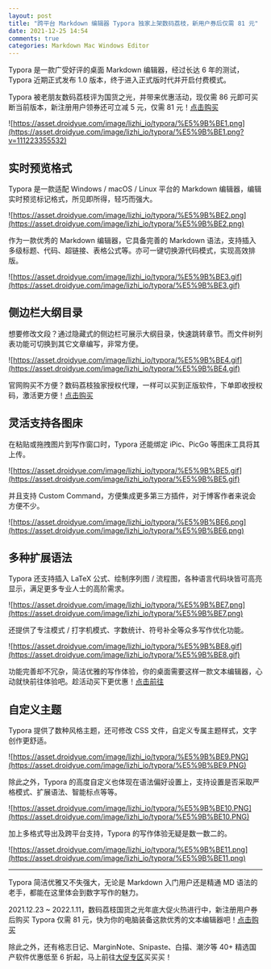 ```yaml
---
layout: post
title: "跨平台 Markdown 编辑器 Typora 独家上架数码荔枝，新用户券后仅需 81 元"
date: 2021-12-25 14:54
comments: true
categories: Markdown Mac Windows Editor 
---
```


Typora 是一款广受好评的桌面 Markdown 编辑器，经过长达 6 年的测试，Typora 近期正式发布 1.0 版本，终于进入正式版时代并开启付费模式。

Typora 被老朋友数码荔枝评为国货之光，并带来优惠活动，现仅需 86 元即可买断当前版本，新注册用户领券还可立减 5 元，仅需 81 元！[点击购买](https://store.lizhi.io/site/products/id/520?cid=wncr9wz5) 


![https://asset.droidyue.com/image/lizhi_io/typora/%E5%9B%BE1.png](https://asset.droidyue.com/image/lizhi_io/typora/%E5%9B%BE1.png?v=111223355532)

<!--more-->

## 实时预览格式

Typora 是一款适配 Windows / macOS / Linux 平台的 Markdown 编辑器，编辑实时预览标记格式，所见即所得，轻巧而强大。

![https://asset.droidyue.com/image/lizhi_io/typora/%E5%9B%BE2.png](https://asset.droidyue.com/image/lizhi_io/typora/%E5%9B%BE2.png)

作为一款优秀的 Markdown 编辑器，它具备完善的 Markdown 语法，支持插入多级标题、代码、超链接、表格公式等。亦可一键切换源代码模式，实现高效排版。

![https://asset.droidyue.com/image/lizhi_io/typora/%E5%9B%BE3.gif](https://asset.droidyue.com/image/lizhi_io/typora/%E5%9B%BE3.gif)

## 侧边栏大纲目录

想要修改文段？通过隐藏式的侧边栏可展示大纲目录，快速跳转章节。而文件树列表功能可切换到其它文章编写，非常方便。

![https://asset.droidyue.com/image/lizhi_io/typora/%E5%9B%BE4.gif](https://asset.droidyue.com/image/lizhi_io/typora/%E5%9B%BE4.gif)

官网购买不方便？数码荔枝独家授权代理，一样可以买到正版软件，下单即收授权码，激活更方便！[点击购买](https://store.lizhi.io/site/products/id/520?cid=wncr9wz5)

## 灵活支持各图床

在粘贴或拖拽图片到写作窗口时，Typora 还能绑定 iPic、PicGo 等图床工具将其上传。

![https://asset.droidyue.com/image/lizhi_io/typora/%E5%9B%BE5.gif](https://asset.droidyue.com/image/lizhi_io/typora/%E5%9B%BE5.gif)

并且支持 Custom Command，方便集成更多第三方插件，对于博客作者来说会方便不少。

![https://asset.droidyue.com/image/lizhi_io/typora/%E5%9B%BE6.png](https://asset.droidyue.com/image/lizhi_io/typora/%E5%9B%BE6.png)

## 多种扩展语法

Typora 还支持插入 LaTeX 公式、绘制序列图 / 流程图，各种语言代码块皆可高亮显示，满足更多专业人士的高阶需求。

![https://asset.droidyue.com/image/lizhi_io/typora/%E5%9B%BE7.png](https://asset.droidyue.com/image/lizhi_io/typora/%E5%9B%BE7.png)

还提供了专注模式 / 打字机模式、字数统计、符号补全等众多写作优化功能。

![https://asset.droidyue.com/image/lizhi_io/typora/%E5%9B%BE8.gif](https://asset.droidyue.com/image/lizhi_io/typora/%E5%9B%BE8.gif)

功能完善却不冗杂，简洁优雅的写作体验，你的桌面需要这样一款文本编辑器，心动就快前往体验吧。趁活动买下更优惠！[点击前往](https://store.lizhi.io/site/products/id/520?cid=wncr9wz5)

## 自定义主题

Typora 提供了数种风格主题，还可修改 CSS 文件，自定义专属主题样式，文字创作更舒适。

![https://asset.droidyue.com/image/lizhi_io/typora/%E5%9B%BE9.PNG](https://asset.droidyue.com/image/lizhi_io/typora/%E5%9B%BE9.PNG)

除此之外，Typora 的高度自定义也体现在语法偏好设置上，支持设置是否采取严格模式、扩展语法、智能标点等等。

![https://asset.droidyue.com/image/lizhi_io/typora/%E5%9B%BE10.PNG](https://asset.droidyue.com/image/lizhi_io/typora/%E5%9B%BE10.PNG)

加上多格式导出及跨平台支持，Typora 的写作体验无疑是数一数二的。

![https://asset.droidyue.com/image/lizhi_io/typora/%E5%9B%BE11.png](https://asset.droidyue.com/image/lizhi_io/typora/%E5%9B%BE11.png)

--------

Typora 简洁优雅又不失强大，无论是 Markdown 入门用户还是精通 MD 语法的老手，都能在这里体会到数字写作的魅力。

2021.12.23 ~ 2022.1.11，数码荔枝国货之光年底大促火热进行中，新注册用户券后购买 Typora 仅需 81 元，快为你的电脑装备这款优秀的文本编辑器吧！[点击购买](https://store.lizhi.io/site/products/id/520?cid=wncr9wz5)

除此之外，还有格志日记、MarginNote、Snipaste、白描、潮汐等 40+ 精选国产软件优惠低至 6 折起，马上前往[大促专区](https://store.lizhi.io/site/search_list?order_by=2&word=&coupon_uuid=0&category_id=62&cid=wncr9wz5)买买买！
